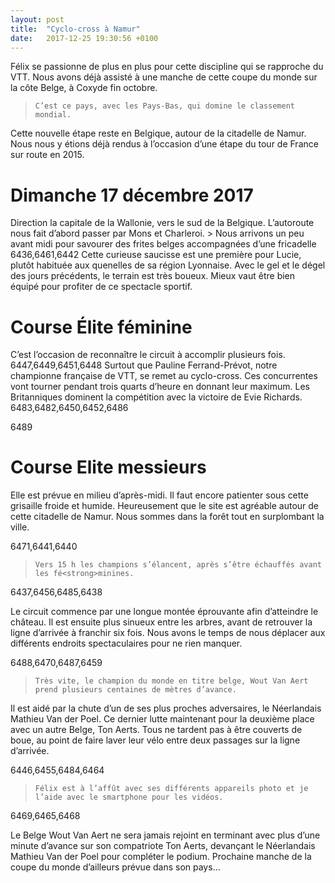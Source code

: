 ```yaml
---
layout: post
title:  "Cyclo-cross à Namur"
date:   2017-12-25 19:30:56 +0100
---
```

Félix se passionne de plus en plus pour cette discipline qui se rapproche du VTT.
Nous avons déjà assisté à une manche de cette coupe du monde sur la côte Belge, à Coxyde fin octobre.
>     C’est ce pays, avec les Pays-Bas, qui domine le classement mondial.
Cette nouvelle étape reste en Belgique, autour de la citadelle de Namur.
Nous nous y étions déjà rendus à l’occasion d’une étape du tour de France sur route en 2015.

<h1 style="text-align: justify;">Dimanche 17 décembre 2017</h1>
Direction la capitale de la Wallonie, vers le sud de la Belgique.
L’autoroute nous fait d’abord passer par Mons et Charleroi.
>     Nous arrivons un peu avant midi pour savourer des frites belges accompagnées d’une    fricadelle
6436,6461,6442
Cette curieuse saucisse est une première pour Lucie, plutôt habituée aux quenelles de sa région Lyonnaise.
Avec le gel et le dégel des jours précédents, le terrain est très boueux.
Mieux vaut être bien équipé pour profiter de ce spectacle sportif.

<h1 style="text-align: justify;">Course Élite féminine</h1>
C’est l’occasion de reconnaître le circuit à accomplir plusieurs fois.
6447,6449,6451,6448
Surtout que Pauline Ferrand-Prévot, notre championne française de VTT, se remet au cyclo-cross.
Ces concurrentes vont tourner pendant trois quarts d’heure en donnant leur maximum.
Les Britanniques dominent la compétition avec la victoire de Evie Richards.
6483,6482,6450,6452,6486

6489
<h1>Course Elite messieurs</h1>
Elle est prévue en milieu d’après-midi.
Il faut encore patienter sous cette grisaille froide et humide.
Heureusement que le site est agréable autour de cette citadelle de Namur.
Nous sommes dans la forêt tout en surplombant la ville.

6471,6441,6440

>     Vers 15 h les champions s’élancent, après s’être échauffés avant les fé<strong>minines.

6437,6456,6485,6438

Le circuit commence par une longue montée éprouvante afin d’atteindre le château.
Il est ensuite plus sinueux entre les arbres, avant de retrouver la ligne d’arrivée à franchir six fois.
Nous avons le temps de nous déplacer aux différents endroits spectaculaires pour ne rien manquer.

6488,6470,6487,6459

>     Très vite, le champion du monde en titre belge, Wout Van Aert prend plusieurs centaines de mètres d’avance.

Il est aidé par la chute d’un de ses plus proches adversaires, le Néerlandais Mathieu Van der Poel.
Ce dernier lutte maintenant pour la deuxième place avec un autre Belge, Ton Aerts.
Tous ne tardent pas à être couverts de boue, au point de faire laver leur vélo entre deux passages sur la ligne d’arrivée.

6446,6455,6484,6464

>     Félix est à l’affût avec ses différents appareils photo et je l’aide avec le smartphone pour les vidéos.

6469,6465,6468

Le Belge Wout Van Aert ne sera jamais rejoint en terminant avec plus d’une minute d’avance sur son compatriote Ton Aerts, devançant le Néerlandais Mathieu Van der Poel pour compléter le podium.
Prochaine manche de la coupe du monde d’ailleurs prévue dans son pays...